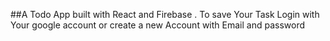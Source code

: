 ##A Todo App built with React and Firebase . To save Your Task Login with Your google account or create a new Account with Email and password
